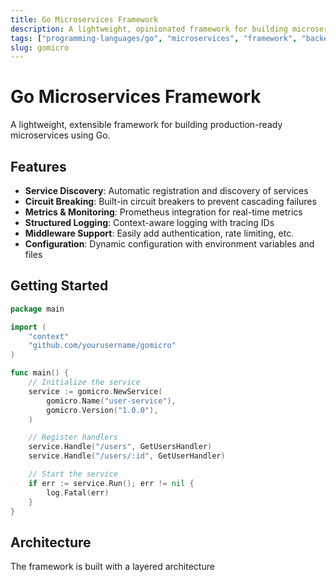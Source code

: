 ```yaml
---
title: Go Microservices Framework
description: A lightweight, opinionated framework for building microservices in Go
tags: ["programming-languages/go", "microservices", "framework", "backend"]
slug: gomicro
---
```


# Go Microservices Framework

A lightweight, extensible framework for building production-ready microservices using Go.

## Features

- **Service Discovery**: Automatic registration and discovery of services
- **Circuit Breaking**: Built-in circuit breakers to prevent cascading failures
- **Metrics & Monitoring**: Prometheus integration for real-time metrics
- **Structured Logging**: Context-aware logging with tracing IDs
- **Middleware Support**: Easily add authentication, rate limiting, etc.
- **Configuration**: Dynamic configuration with environment variables and files

## Getting Started

```go
package main

import (
    "context"
    "github.com/yourusername/gomicro"
)

func main() {
    // Initialize the service
    service := gomicro.NewService(
        gomicro.Name("user-service"),
        gomicro.Version("1.0.0"),
    )

    // Register handlers
    service.Handle("/users", GetUsersHandler)
    service.Handle("/users/:id", GetUserHandler)

    // Start the service
    if err := service.Run(); err != nil {
        log.Fatal(err)
    }
}
```

## Architecture

The framework is built with a layered architecture
